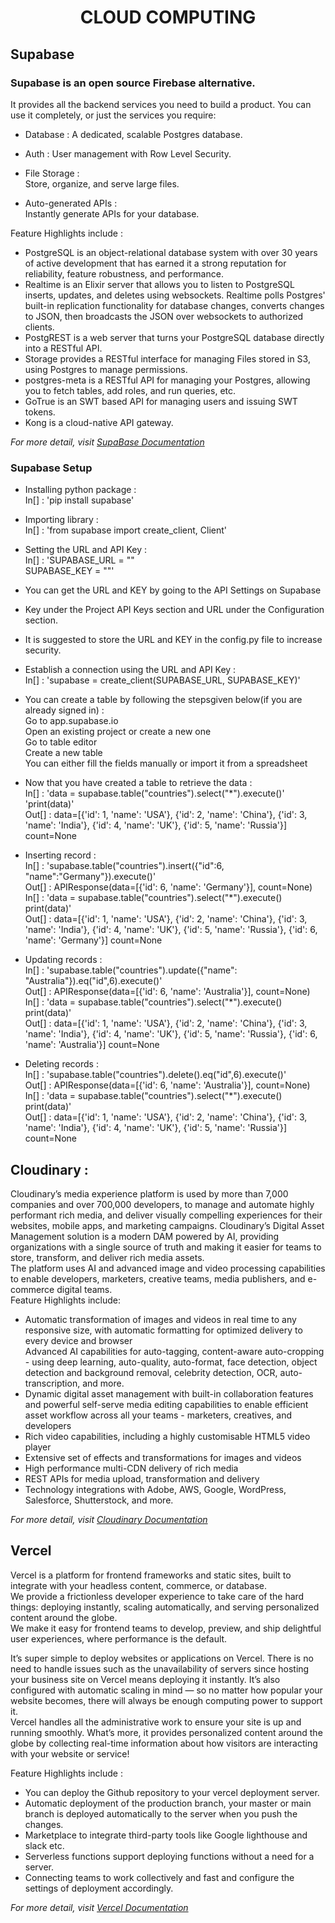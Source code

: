 <p align="center">
  <h1 align="center">CLOUD COMPUTING</h1>
</p>

## Supabase
 
### Supabase is an open source Firebase alternative.
It provides all the backend services you need to build a product. You can use it completely, or just the services you require:

- Database : 
A dedicated, scalable Postgres database.

- Auth : 
User management with Row Level Security.

- File Storage :  <br/>
Store, organize, and serve large files.

- Auto-generated APIs :  <br/>
Instantly generate APIs for your database. 

Feature Highlights include : 
- PostgreSQL is an object-relational database system with over 30 years of active development that has earned it a strong reputation for reliability, feature robustness, and performance. <br/>
- Realtime is an Elixir server that allows you to listen to PostgreSQL inserts, updates, and deletes using websockets. Realtime polls Postgres' built-in replication functionality for database changes, converts changes to JSON, then broadcasts the JSON over websockets to authorized clients. <br/>
- PostgREST is a web server that turns your PostgreSQL database directly into a RESTful API. <br/>
- Storage provides a RESTful interface for managing Files stored in S3, using Postgres to manage permissions. <br/>
- postgres-meta is a RESTful API for managing your Postgres, allowing you to fetch tables, add roles, and run queries, etc. <br/>
- GoTrue is an SWT based API for managing users and issuing SWT tokens. <br/>
- Kong is a cloud-native API gateway. <br/>

_For more detail, visit [SupaBase Documentation](https://supabase.com/docs)_

### Supabase Setup <br/>
- Installing python package : <br/>
	In[] : 'pip install supabase'
 
- Importing library :<br/>
	 In[] : 'from supabase import create_client, Client'<br/>
 
- Setting the URL and API Key :<br/>
	In[] : 'SUPABASE_URL = ""<br/>
			SUPABASE_KEY = ""'<br/>
 
- You can get the URL and KEY by going to the API Settings on Supabase
 
- Key under the Project API Keys section and URL under the Configuration section.
 
- It is suggested to store the URL and KEY in the config.py file to increase security.
 
- Establish a connection using the URL and API Key : <br/>
	In[] : 'supabase = create_client(SUPABASE_URL, SUPABASE_KEY)'
 
- You can create a table by following the stepsgiven below(if you are already signed in) : <br/>
    Go to app.supabase.io <br/>
    Open an existing project or create a new one <br/>
    Go to table editor <br/>
    Create a new table <br/>
    You can either fill the fields manually or import it from a spreadsheet <br/>
 
- Now that you have created a table to retrieve the data : <br/>
    In[] : 'data = supabase.table("countries").select("*").execute()' <br/>
            'print(data)' <br/>
    Out[] : data=[{'id': 1, 'name': 'USA'}, {'id': 2, 'name': 'China'}, {'id': 3, 'name': 'India'}, {'id': 4, 'name': 'UK'}, {'id': 5, 'name': 'Russia'}] count=None <br/>
 
- Inserting record : <br/>
    In[] : 'supabase.table("countries").insert({"id":6, "name":"Germany"}).execute()' <br/>
    Out[] : APIResponse(data=[{'id': 6, 'name': 'Germany'}], count=None) <br/>
    In[] : 'data = supabase.table("countries").select("*").execute() <br/>
            print(data)' <br/>
    Out[] : data=[{'id': 1, 'name': 'USA'}, {'id': 2, 'name': 'China'}, {'id': 3, 'name': 'India'}, {'id': 4, 'name': 'UK'}, {'id': 5, 'name': 'Russia'}, {'id': 6, 'name': 'Germany'}] count=None <br/>
 
- Updating records : <br/>
    In[] : 'supabase.table("countries").update({"name": "Australia"}).eq("id",6).execute()' <br/>
    Out[] : APIResponse(data=[{'id': 6, 'name': 'Australia'}], count=None) <br/>
    In[] : 'data = supabase.table("countries").select("*").execute() <br/>
            print(data)' <br/>
    Out[] : data=[{'id': 1, 'name': 'USA'}, {'id': 2, 'name': 'China'}, {'id': 3, 'name': 'India'}, {'id': 4, 'name': 'UK'}, {'id': 5, 'name': 'Russia'}, {'id': 6, 'name': 'Australia'}] count=None <br/>
 
- Deleting records : <br/>
    In[] : 'supabase.table("countries").delete().eq("id",6).execute()' <br/>
    Out[] : APIResponse(data=[{'id': 6, 'name': 'Australia'}], count=None) <br/>
    In[] : 'data = supabase.table("countries").select("*").execute() <br/>
            print(data)' <br/>
    Out[] : data=[{'id': 1, 'name': 'USA'}, {'id': 2, 'name': 'China'}, {'id': 3, 'name': 'India'}, {'id': 4, 'name': 'UK'}, {'id': 5, 'name': 'Russia'}] count=None <br/>



## Cloudinary : 

Cloudinary’s media experience platform is used by more than 7,000 companies and over 700,000 developers, to manage and automate highly performant rich media, and deliver visually compelling experiences for their websites, mobile apps, and marketing campaigns. Cloudinary’s Digital Asset Management solution is a modern DAM powered by AI, providing organizations with a single source of truth and making it easier for teams to store, transform, and deliver rich media assets. <br/>
The platform uses AI and advanced image and video processing capabilities to enable developers, marketers, creative teams, media publishers, and e-commerce digital teams. <br/>
Feature Highlights include: <br/>
- Automatic transformation of images and videos in real time to any responsive size, with automatic formatting for optimized delivery to every device and browser <br/>
Advanced AI capabilities for auto-tagging, content-aware auto-cropping - using deep learning, auto-quality, auto-format, face detection, object detection and background removal, celebrity detection, OCR, auto-transcription, and more. <br/>
- Dynamic digital asset management with built-in collaboration features and powerful self-serve media editing capabilities to enable efficient asset workflow across all your teams - marketers, creatives, and developers <br/>
- Rich video capabilities, including a highly customisable HTML5 video player <br/>
- Extensive set of effects and transformations for images and videos <br/>
- High performance multi-CDN delivery of rich media <br/>
- REST APIs for media upload, transformation and delivery <br/>
- Technology integrations with Adobe, AWS, Google, WordPress, Salesforce, Shutterstock, and more. <br/>

_For more detail, visit [Cloudinary Documentation](https://cloudinary.com/documentation)_

## Vercel 

Vercel is a platform for frontend frameworks and static sites, built to integrate with your headless content, commerce, or database. <br/>
We provide a frictionless developer experience to take care of the hard things: deploying instantly, scaling automatically, and serving personalized content around the globe. <br/>
We make it easy for frontend teams to develop, preview, and ship delightful user experiences, where performance is the default. <br/>

It’s super simple to deploy websites or applications on Vercel. There is no need to handle issues such as the unavailability of servers since hosting your business site on Vercel means deploying it instantly. It’s also configured with automatic scaling in mind — so no matter how popular your website becomes, there will always be enough computing power to support it. <br/>
Vercel handles all the administrative work to ensure your site is up and running smoothly. What’s more, it provides personalized content around the globe by collecting real-time information about how visitors are interacting with your website or service! <br/>
 
Feature Highlights include : <br/> 
- You can deploy the Github repository to your vercel deployment server. <br/>
- Automatic deployment of the production branch, your master or main branch is deployed automatically to the server when you push the changes. <br/>
- Marketplace to integrate third-party tools like Google lighthouse and slack etc. <br/>
- Serverless functions support deploying functions without a need for a server. <br/>
- Connecting teams to work collectively and fast and configure the settings of deployment accordingly. <br/>
 
 
_For more detail, visit [Vercel Documentation](https://vercel.com/docs)_
